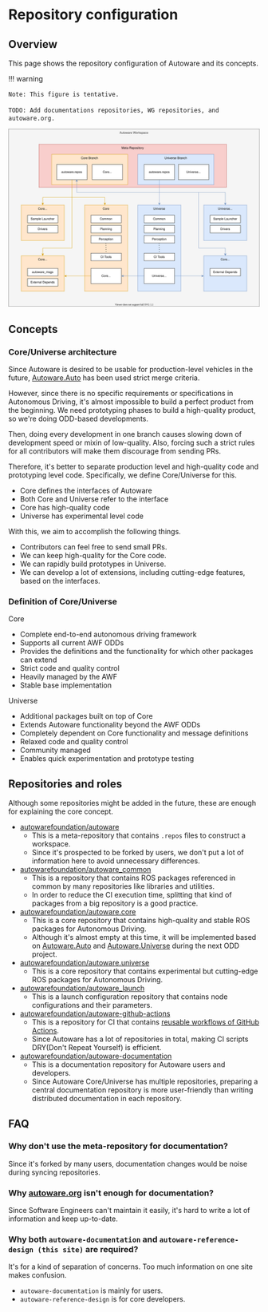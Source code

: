 # Repository configuration

## Overview

This page shows the repository configuration of Autoware and its concepts.

!!! warning

    Note: This figure is tentative.

    TODO: Add documentations repositories, WG repositories, and autoware.org.

![repository-configuration.drawio.svg](repository-configuration.drawio.svg)

## Concepts

### Core/Universe architecture

Since Autoware is desired to be usable for production-level vehicles in the future, [Autoware.Auto](https://www.autoware.org/autoware-auto) has been used strict merge criteria.

However, since there is no specific requirements or specifications in Autonomous Driving, it's almost impossible to build a perfect product from the beginning.
We need prototyping phases to build a high-quality product, so we're doing ODD-based developments.

Then, doing every development in one branch causes slowing down of development speed or mixin of low-quality.
Also, forcing such a strict rules for all contributors will make them discourage from sending PRs.

Therefore, it's better to separate production level and high-quality code and prototyping level code.
Specifically, we define Core/Universe for this.

- Core defines the interfaces of Autoware
- Both Core and Universe refer to the interface
- Core has high-quality code
- Universe has experimental level code

With this, we aim to accomplish the following things.

- Contributors can feel free to send small PRs.
- We can keep high-quality for the Core code.
- We can rapidly build prototypes in Universe.
- We can develop a lot of extensions, including cutting-edge features, based on the interfaces.

### Definition of Core/Universe

Core

- Complete end-to-end autonomous driving framework
- Supports all current AWF ODDs
- Provides the definitions and the functionality for which other packages can extend
- Strict code and quality control
- Heavily managed by the AWF
- Stable base implementation

Universe

- Additional packages built on top of Core
- Extends Autoware functionality beyond the AWF ODDs
- Completely dependent on Core functionality and message definitions
- Relaxed code and quality control
- Community managed
- Enables quick experimentation and prototype testing

## Repositories and roles

Although some repositories might be added in the future, these are enough for explaining the core concept.

- [autowarefoundation/autoware](https://github.com/autowarefoundation/autoware)
  - This is a meta-repository that contains `.repos` files to construct a workspace.
  - Since it's prospected to be forked by users, we don't put a lot of information here to avoid unnecessary differences.
- [autowarefoundation/autoware_common](https://github.com/autowarefoundation/autoware_common)
  - This is a repository that contains ROS packages referenced in common by many repositories like libraries and utilities.
  - In order to reduce the CI execution time, splitting that kind of packages from a big repository is a good practice.
- [autowarefoundation/autoware.core](https://github.com/autowarefoundation/autoware.core)
  - This is a core repository that contains high-quality and stable ROS packages for Autonomous Driving.
  - Although it's almost empty at this time, it will be implemented based on [Autoware.Auto](https://gitlab.com/autowarefoundation/autoware.auto/AutowareAuto) and [Autoware.Universe](https://github.com/autowarefoundation/autoware.universe) during the next ODD project.
- [autowarefoundation/autoware.universe](https://github.com/autowarefoundation/autoware.universe)
  - This is a core repository that contains experimental but cutting-edge ROS packages for Autonomous Driving.
- [autowarefoundation/autoware_launch](https://github.com/autowarefoundation/autoware_launch)
  - This is a launch configuration repository that contains node configurations and their parameters.
- [autowarefoundation/autoware-github-actions](https://github.com/autowarefoundation/autoware-github-actions)
  - This is a repository for CI that contains [reusable workflows of GitHub Actions](https://docs.github.com/ja/actions/learn-github-actions/reusing-workflows).
  - Since Autoware has a lot of repositories in total, making CI scripts DRY(Don't Repeat Yourself) is efficient.
- [autowarefoundation/autoware-documentation](https://github.com/autowarefoundation/autoware-documentation)
  - This is a documentation repository for Autoware users and developers.
  - Since Autoware Core/Universe has multiple repositories, preparing a central documentation repository is more user-friendly than writing distributed documentation in each repository.

## FAQ

### Why don't use the meta-repository for documentation?

Since it's forked by many users, documentation changes would be noise during syncing repositories.

### Why [autoware.org](https://www.autoware.org/) isn't enough for documentation?

Since Software Engineers can't maintain it easily, it's hard to write a lot of information and keep up-to-date.

### Why both `autoware-documentation` and `autoware-reference-design (this site)` are required?

It's for a kind of separation of concerns. Too much information on one site makes confusion.

- `autoware-documentation` is mainly for users.
- `autoware-reference-design` is for core developers.
